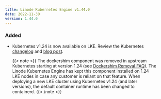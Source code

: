 ```yaml
---
title: Linode Kubernetes Engine v1.44.0
date: 2022-11-30
version: 1.44.0
---
```


### Added

- Kubernetes v1.24 is now available on LKE. Review the Kubernetes [changelog](https://github.com/kubernetes/kubernetes/blob/master/CHANGELOG/CHANGELOG-1.24.md) and [blog post](https://kubernetes.io/blog/2022/05/03/kubernetes-1-24-release-announcement/).

    {{< note >}}
    The dockershim component was removed in upstream Kubernetes starting at version 1.24 (see [Dockershim Removal FAQ](https://kubernetes.io/blog/2022/02/17/dockershim-faq/)). The Linode Kubernetes Engine has kept this component installed on 1.24 LKE nodes in case any customer is reliant on that feature. When deploying a new LKE cluster using Kubernetes v1.24 (and later versions), the default container runtime has been changed to containerd.
    {{< /note >}}